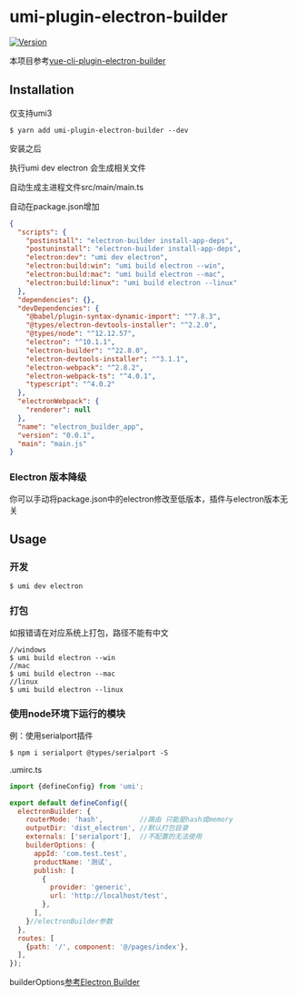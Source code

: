 # umi-plugin-electron-builder
<a href="https://www.npmjs.com/package/umi-plugin-electron-builder"><img src="https://img.shields.io/npm/v/umi-plugin-electron-builder.svg?sanitize=true" alt="Version"></a>

本项目参考[vue-cli-plugin-electron-builder](https://github.com/nklayman/vue-cli-plugin-electron-builder)

## Installation

仅支持umi3
```
$ yarn add umi-plugin-electron-builder --dev
```

安装之后

执行umi dev electron 会生成相关文件

自动生成主进程文件src/main/main.ts

自动在package.json增加

```json
{
  "scripts": {
    "postinstall": "electron-builder install-app-deps",
    "postuninstall": "electron-builder install-app-deps",
    "electron:dev": "umi dev electron",
    "electron:build:win": "umi build electron --win",
    "electron:build:mac": "umi build electron --mac",
    "electron:build:linux": "umi build electron --linux"
  },
  "dependencies": {},
  "devDependencies": {
    "@babel/plugin-syntax-dynamic-import": "^7.8.3",
    "@types/electron-devtools-installer": "^2.2.0",
    "@types/node": "^12.12.57",
    "electron": "^10.1.1",
    "electron-builder": "^22.8.0",
    "electron-devtools-installer": "^3.1.1",
    "electron-webpack": "^2.8.2",
    "electron-webpack-ts": "^4.0.1",
    "typescript": "^4.0.2"
  },
  "electronWebpack": {
    "renderer": null
  },
  "name": "electron_builder_app",
  "version": "0.0.1",
  "main": "main.js"
}

```

### Electron 版本降级
你可以手动将package.json中的electron修改至低版本，插件与electron版本无关

## Usage

### 开发

```
$ umi dev electron
```

### 打包 
如报错请在对应系统上打包，路径不能有中文

```
//windows
$ umi build electron --win
//mac
$ umi build electron --mac
//linux
$ umi build electron --linux
```

### 使用node环境下运行的模块

例：使用serialport插件

```
$ npm i serialport @types/serialport -S
```

.umirc.ts

```javascript
import {defineConfig} from 'umi';

export default defineConfig({
  electronBuilder: {
    routerMode: 'hash',         //路由 只能是hash或memory
    outputDir: 'dist_electron', //默认打包目录
    externals: ['serialport'],  //不配置的无法使用
    builderOptions: {
      appId: 'com.test.test',
      productName: '测试',
      publish: [
        {
          provider: 'generic',
          url: 'http://localhost/test',
        },
      ],
    }//electronBuilder参数
  },
  routes: [
    {path: '/', component: '@/pages/index'},
  ],
});
```

builderOptions[参考Electron Builder](https://www.electron.build/configuration/configuration)
